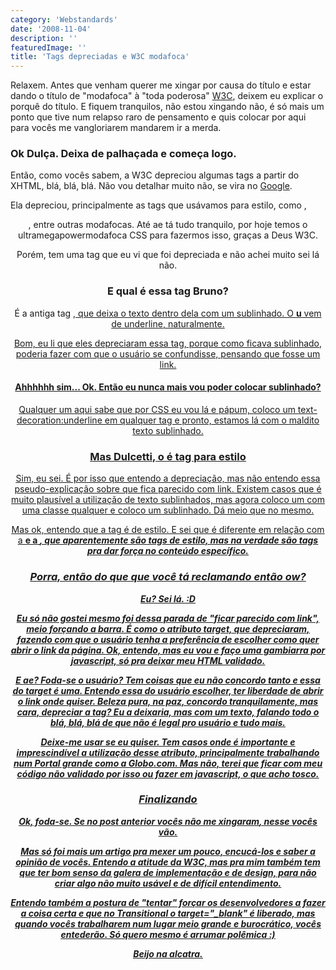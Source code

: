 ```yaml
---
category: 'Webstandards'
date: '2008-11-04'
description: ''
featuredImage: ''
title: 'Tags depreciadas e W3C modafoca'
---
```


Relaxem. Antes que venham querer me xingar por causa do título e estar dando o título de "modafoca" à "toda poderosa" [W3C](http://www.w3.org/), deixem eu explicar o porquê do título. E fiquem tranquilos, não estou xingando não, é só mais um ponto que tive num relapso raro de pensamento e quis colocar por aqui para vocês me vangloriarem mandarem ir a merda.

### Ok Dulça. Deixa de palhaçada e começa logo.

Então, como vocês sabem, a W3C depreciou algumas tags a partir do XHTML, blá, blá, blá. Não vou detalhar muito não, se vira no [Google](http://www.useaporradogoogle.kit.net).

Ela depreciou, principalmente as tags que usávamos para estilo, como <font>, <center>, entre outras modafocas. Até ae tá tudo tranquilo, por hoje temos o ultramegapowermodafoca CSS para fazermos isso, graças a Deus W3C.

Porém, tem uma tag que eu vi que foi depreciada e não achei muito sei lá não.

### E qual é essa tag Bruno?

É a antiga tag <u>, que deixa o texto dentro dela com um sublinhado. O **u** vem de underline, naturalmente.

Bom, eu li que eles depreciaram essa tag, porque como ficava sublinhado, poderia fazer com que o usuário se confundisse, pensando que fosse um link.

#### Ahhhhhh sim... Ok. Então eu nunca mais vou poder colocar sublinhado?

Qualquer um aqui sabe que por CSS eu vou lá e pápum, coloco um text-decoration:underline em qualquer tag e pronto, estamos lá com o maldito texto sublinhado.

### Mas Dulcetti, o <u> é tag para estilo

Sim, eu sei. É por isso que entendo a depreciação, mas não entendo essa pseudo-explicação sobre que fica parecido com link. Existem casos que é muito plausível a utilização de texto sublinhados, mas agora coloco um <span> com uma classe qualquer e coloco um sublinhado. Dá meio que no mesmo.

Mas ok, entendo que a tag é de estilo. E sei que é diferente em relação com a <strong> e a <em>, que aparentemente são tags de estilo, mas na verdade são tags pra dar força no conteúdo específico.

### Porra, então do que que você tá reclamando então ow?

Eu? Sei lá. :D

Eu só não gostei mesmo foi dessa parada de "ficar parecido com link", meio forçando a barra. É como o atributo target, que depreciaram, fazendo com que o usuário tenha a preferência de escolher como quer abrir o link da página. Ok, entendo, mas eu vou e faço uma gambiarra por javascript, só pra deixar meu HTML validado.

E ae? Foda-se o usuário? Tem coisas que eu não concordo tanto e essa do target é uma. Entendo essa do usuário escolher, ter liberdade de abrir o link onde quiser. Beleza pura, na paz, concordo tranquilamente, mas cara, depreciar a tag? Eu a deixaria, mas com um texto, falando todo o blá, blá, blá de que não é legal pro usuário e tudo mais.

Deixe-me usar se eu quiser. Tem casos onde é importante e imprescindível a utilização desse atributo, principalmente trabalhando num Portal grande como a Globo.com. Mas não, terei que ficar com meu código não validado por isso ou fazer em javascript, o que acho tosco.

### Finalizando

Ok, foda-se. Se no [post anterior vocês não me xingaram](/menus-navegacoes-em-listas-realmente-e-necessario.html), nesse vocês vão.

Mas só foi mais um artigo pra mexer um pouco, encucá-los e saber a opinião de vocês. Entendo a atitude da W3C, mas pra mim também tem que ter bom senso da galera de implementação e de design, para não criar algo não muito usável e de difícil entendimento.

Entendo também a postura de "tentar" forçar os desenvolvedores a fazer a coisa certa e que no Transitional o target="\_blank" é liberado, mas quando vocês trabalharem num lugar meio grande e burocrático, vocês entederão. Só quero mesmo é arrumar polêmica :)

Beijo na alcatra.
